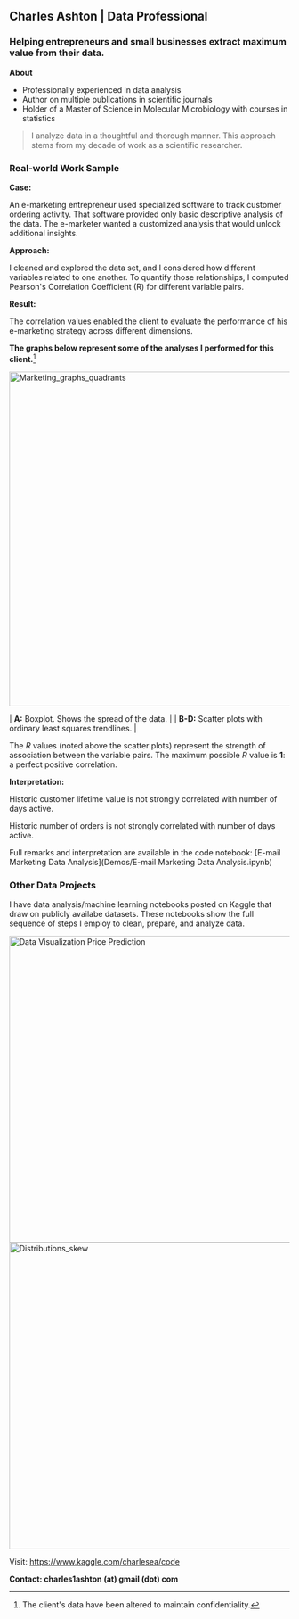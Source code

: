 ## Charles Ashton | Data Professional
### Helping entrepreneurs and small businesses extract maximum value from their data.

__About__
- Professionally experienced in data analysis
- Author on multiple publications in scientific journals
- Holder of a Master of Science in Molecular Microbiology with courses in statistics

> I analyze data in a thoughtful and thorough manner.
> This approach stems from my decade of work as a scientific researcher.

### Real-world Work Sample

__Case:__ 

An e-marketing entrepreneur used specialized software to track customer ordering activity.
That software provided only basic descriptive analysis of the data. 
The e-marketer wanted a customized analysis that would unlock additional insights.

__Approach:__ 

I cleaned and explored the data set, and I considered how different variables related to one another. To quantify those relationships, I computed Pearson's Correlation Coefficient (R) for different variable pairs.

__Result:__ 

The correlation values enabled the client to evaluate the performance of his e-marketing strategy across different dimensions. 

**The graphs below represent some of the analyses I performed for this client.**[^1]

<img width="600" alt="Marketing_graphs_quadrants" src="https://user-images.githubusercontent.com/93352455/167263755-1637e8ff-319e-43a5-a479-0cc00dba1b75.png">

| **A:** Boxplot. Shows the spread of the data. | 
| **B-D:** Scatter plots with ordinary least squares trendlines. |

The *R* values (noted above the scatter plots) represent the strength of association between the variable pairs. The maximum possible *R* value is **1**: a perfect positive correlation. 

__Interpretation:__ 

Historic customer lifetime value is not strongly correlated with number of days active. 

Historic number of orders is not strongly correlated with number of days active.

Full remarks and interpretation are available in the code notebook: [E-mail Marketing Data Analysis](Demos/E-mail Marketing Data Analysis.ipynb)

[^1]: The client's data have been altered to maintain confidentiality.

### Other Data Projects

I have data analysis/machine learning notebooks posted on Kaggle that draw on publicly availabe datasets. These notebooks show the full sequence of steps I employ to clean, prepare, and analyze data.

<img width="550" alt="Data Visualization   Price Prediction" src="https://user-images.githubusercontent.com/93352455/168410218-921a59a2-f16b-4df0-af09-3cff8c7d8b1b.png">

<img width="550" alt="Distributions_skew" src="https://user-images.githubusercontent.com/93352455/168410225-6263e39e-8d06-4f1e-8756-b54f0dc9e3f7.png">

Visit: https://www.kaggle.com/charlesea/code

__Contact: charles1ashton (at) gmail (dot) com__
